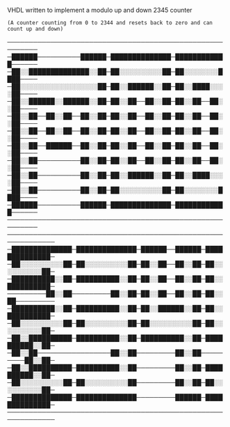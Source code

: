VHDL written to implement a modulo up and down 2345 counter

`(A counter counting from 0 to 2344 and resets back to zero and can count up and down)`


─────────────────────────────────────────────────────────
─██████──────────██████─██████████████─████████████──────
─██░░██████████████░░██─██░░░░░░░░░░██─██░░░░░░░░████────
─██░░░░░░░░░░░░░░░░░░██─██░░██████░░██─██░░████░░░░██────
─██░░██████░░██████░░██─██░░██──██░░██─██░░██──██░░██────
─██░░██──██░░██──██░░██─██░░██──██░░██─██░░██──██░░██────
─██░░██──██░░██──██░░██─██░░██──██░░██─██░░██──██░░██────
─██░░██──██████──██░░██─██░░██──██░░██─██░░██──██░░██────
─██░░██──────────██░░██─██░░██──██░░██─██░░██──██░░██────
─██░░██──────────██░░██─██░░██████░░██─██░░████░░░░██────
─██░░██──────────██░░██─██░░░░░░░░░░██─██░░░░░░░░████────
─██████──────────██████─██████████████─████████████──────
─────────────────────────────────────────────────────────
─────────────────────────────────────────────────────────────
─██████████████─██████████████─██████──██████─██████████████─
─██░░░░░░░░░░██─██░░░░░░░░░░██─██░░██──██░░██─██░░░░░░░░░░██─
─██████████░░██─██████████░░██─██░░██──██░░██─██░░██████████─
─────────██░░██─────────██░░██─██░░██──██░░██─██░░██─────────
─██████████░░██─██████████░░██─██░░██████░░██─██░░██████████─
─██░░░░░░░░░░██─██░░░░░░░░░░██─██░░░░░░░░░░██─██░░░░░░░░░░██─
─██░░██████████─██████████░░██─██████████░░██─██████████░░██─
─██░░██─────────────────██░░██─────────██░░██─────────██░░██─
─██░░██████████─██████████░░██─────────██░░██─██████████░░██─
─██░░░░░░░░░░██─██░░░░░░░░░░██─────────██░░██─██░░░░░░░░░░██─
─██████████████─██████████████─────────██████─██████████████─
───────────────────────────────────────────────────────────── 

